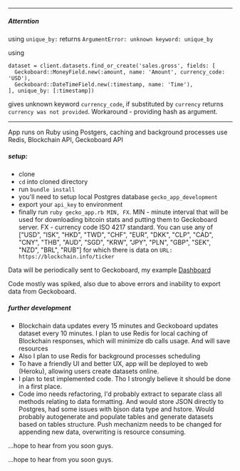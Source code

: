 ___
##### Atterntion

using `unique_by:` returns `ArgumentError: unknown keyword: unique_by`

using
```
dataset = client.datasets.find_or_create('sales.gross', fields: [
  Geckoboard::MoneyField.new(:amount, name: 'Amount', currency_code: 'USD'),
  Geckoboard::DateTimeField.new(:timestamp, name: 'Time'),
], unique_by: [:timestamp])
```
gives unknown keyword `currency_code`, if substituted by `currency` returns `currency was not provided`. Workaround - providing hash as argument.
___

App runs on Ruby using Postgers, caching and background processes use Redis, Blockchain API, Geckoboard API

##### setup:
- clone
- `cd` into cloned directory
- run `bundle install`
- you'll need to setup local Postgres database `gecko_app_development`
- export your `api_key` to environment
- finally run `ruby gecko_app.rb MIN, FX`. MIN - minute interval that will be used for downloading bitcoin stats and putting them to Geckoboard server. FX - currency code  ISO 4217 standard. You can use any of ["USD", "ISK", "HKD", "TWD", "CHF", "EUR", "DKK", "CLP", "CAD", "CNY", "THB", "AUD", "SGD", "KRW", "JPY", "PLN", "GBP", "SEK", "NZD", "BRL", "RUB"] for which there is data on `URL: https://blockchain.info/ticker`

Data will be periodically sent to Geckoboard, my example [Dashboard](https://vasilievvv.geckoboard.com/dashboards/CB666CFD581B95DB)

Code mostly was spiked, also due to above errors and inability to export data from Geckoboard.

##### further development
* Blockchain data updates every 15 minutes and Geckoboard updates dataset every 10 minutes. I plan to use Redis for local caching of Blockchain responses, which will minimize db calls usage. And will save resources
* Also I plan to use Redis for background processes scheduling
* To have a friendly UI and better UX, app will be deployed to web (Heroku), allowing users create datasets online.
* I plan to test implemented code. Tho I strongly believe it should be done in a first place.
* Code imo needs refactoring, I'd probably extract to separate class all methods relating to data formatting. And would store JSON directly to Postgres, had some issues with bjson data type and hstore. Would probably autogenerate and populate tables and generate datasets based on tables structure. Push mechanizm needs to be changed for appending new data, overwriting is resource consuming.

...hope to hear from you soon guys.

...hope to hear from you soon guys.
